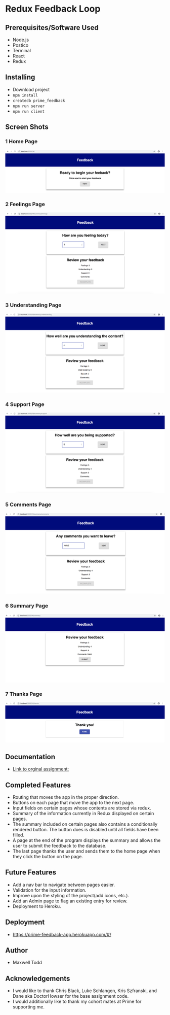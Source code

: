 # Redux Feedback Loop

## Prerequisites/Software Used

- Node.js
- Postico
- Terminal
- React
- Redux


## Installing

- Download project
- `npm install`
- `createdb prime_feedback`
- `npm run server`
- `npm run client`


## Screen Shots

### 1 Home Page
![Home page screen shot](wireframes/Home_Page.png)

### 2 Feelings Page
![Home page screen shot](wireframes/Feelings_Page.png)

### 3 Understanding Page
![Home page screen shot](wireframes/Understanding_Page.png)

### 4 Support Page
![Home page screen shot](wireframes/Support_Page.png)

### 5 Comments Page
![Home page screen shot](wireframes/Comments_Page.png)

### 6 Summary Page
![Home page screen shot](wireframes/Summary_Page.png)

### 7 Thanks Page
![Home page screen shot](wireframes/Thanks_Page.png)


## Documentation

- [Link to orginal assignment:](https://github.com/PrimeAcademy/weekend-challenge-5-feedback)


## Completed Features

- Routing that moves the app in the proper direction.
- Buttons on each page that move the app to the next page.
- Input fields on certain pages whose contents are stored via redux.
- Summary of the information currently in Redux displayed on certain pages.
- The summary included on certain pages also contains a conditionally rendered button.
The button does is disabled until all fields have been filled.
- A page at the end of the program displays the summary and allows the user to submit
the feedback to the database.
- The last page thanks the user and sends them to the home page when they click the  button on the page.


## Future Features

- Add a nav bar to navigate between pages easier.
- Validation for the input information.
- Improve upon the styling of the project(add icons, etc.).
- Add an Admin page to flag an existing entry for review.
- Deployment to Heroku.

## Deployment

- https://prime-feedback-app.herokuapp.com/#/

## Author

- Maxwell Todd


## Acknowledgements
- I would like to thank Chris Black, Luke Schlangen, Kris Szfranski, and Dane aka DoctorHowser for the base assignment code.
- I would additionally like to thank my cohort mates at Prime for supporting me.